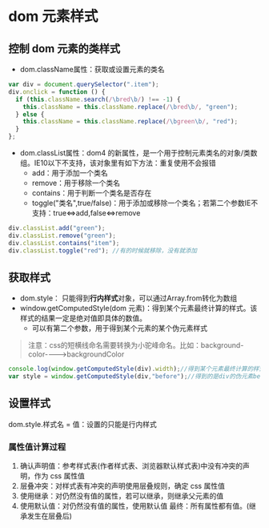 # dom 元素样式

## 控制 dom 元素的类样式

- dom.className属性：获取或设置元素的类名

```js
var div = document.querySelector(".item");
div.onclick = function () {
  if (this.className.search(/\bred\b/) !== -1) {
    this.className = this.className.replace(/\bred\b/, "green");
  } else {
    this.className = this.className.replace(/\bgreen\b/, "red");
  }
};
```

- dom.classList属性：dom4 的新属性，是一个用于控制元素类名的对象/类数组。IE10以下不支持，该对象里有如下方法：重复使用不会报错
  - add：用于添加一个类名
  - remove：用于移除一个类名
  - contains：用于判断一个类名是否存在
  - toggle("类名",true/false)：用于添加或移除一个类名；若第二个参数IE不支持：true<=>add,false<=>remove

```js
div.classList.add("green");
div.classList.remove("green");
div.classList.contains("item");
div.classList.toggle("red"); //有的时候就移除，没有就添加
```

## 获取样式

- dom.style： 只能得到**行内样式**对象，可以通过Array.from转化为数组
- window.getComputedStyle(dom 元素)：得到某个元素最终计算的样式。该样式的结果一定是绝对值即具体的数值。
  - 可以有第二个参数，用于得到某个元素的某个伪元素样式

> 注意：css的短横线命名需要转换为小驼峰命名。比如：background-color---->backgroundColor

```js
console.log(window.getComputedStyle(div).width);//得到某个元素最终计算的样式
var style = window.getComputedStyle(div,"before");//得到的是div的伪元素before的样式
```

## 设置样式

dom.style.样式名 = 值：设置的只能是行内样式

### 属性值计算过程

1. 确认声明值：参考样式表(作者样式表、浏览器默认样式表)中没有冲突的声明，作为 css 属性值
2. 层叠冲突：对样式表有冲突的声明使用层叠规则，确定 css 属性值
3. 使用继承：对仍然没有值的属性，若可以继承，则继承父元素的值
4. 使用默认值：对仍然没有值的属性，使用默认值
最终：所有属性都有值。(继承发生在层叠后)